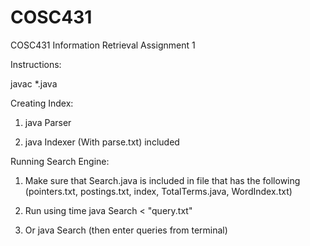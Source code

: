 # COSC431
COSC431 Information Retrieval Assignment 1

Instructions:

javac *.java

Creating Index:

1. java Parser

2. java Indexer (With parse.txt) included

Running Search Engine:

1. Make sure that Search.java is included in file that has the following
   (pointers.txt, postings.txt, index, TotalTerms.java, WordIndex.txt)
   
2. Run using time java Search < "query.txt"

3. Or java Search (then enter queries from terminal)


